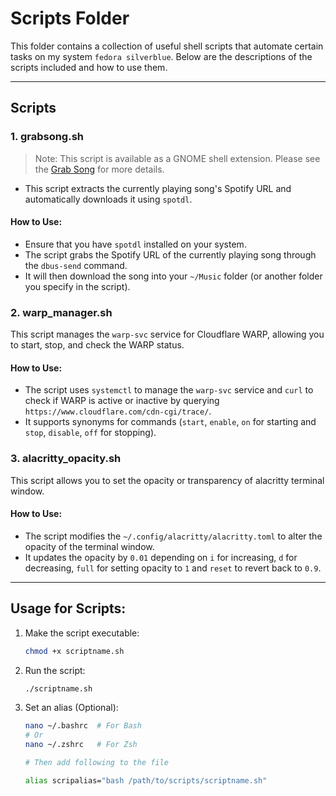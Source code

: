 # Scripts Folder

This folder contains a collection of useful shell scripts that automate certain tasks on my system `fedora silverblue`. Below are the descriptions of the scripts included and how to use them.

---

## Scripts

### 1. **grabsong.sh**

> Note: This script is available as a GNOME shell extension. Please see the [Grab Song](https://github.com/sxoxgxi/grabsong) for more details.

- This script extracts the currently playing song's Spotify URL and automatically downloads it using `spotdl`.

#### How to Use:

- Ensure that you have `spotdl` installed on your system.
- The script grabs the Spotify URL of the currently playing song through the `dbus-send` command.
- It will then download the song into your `~/Music` folder (or another folder you specify in the script).

### 2. **warp_manager.sh**

This script manages the `warp-svc` service for Cloudflare WARP, allowing you to start, stop, and check the WARP status.

#### How to Use:

- The script uses `systemctl` to manage the `warp-svc` service and `curl` to check if WARP is active or inactive by querying `https://www.cloudflare.com/cdn-cgi/trace/`.
- It supports synonyms for commands (`start`, `enable`, `on` for starting and `stop`, `disable`, `off` for stopping).

### 3. **alacritty_opacity.sh**

This script allows you to set the opacity or transparency of alacritty terminal window.

#### How to Use:

- The script modifies the `~/.config/alacritty/alacritty.toml` to alter the opacity of the terminal window.
- It updates the opacity by `0.01` depending on `i` for increasing, `d` for decreasing, `full` for setting opacity to `1` and `reset` to revert back to `0.9`.

---

## Usage for Scripts:

1. Make the script executable:
   ```bash
   chmod +x scriptname.sh
   ```
2. Run the script:
   ```bash
   ./scriptname.sh
   ```
3. Set an alias (Optional):

   ```bash
   nano ~/.bashrc  # For Bash
   # Or
   nano ~/.zshrc   # For Zsh

   # Then add following to the file

   alias scripalias="bash /path/to/scripts/scriptname.sh"
   ```
